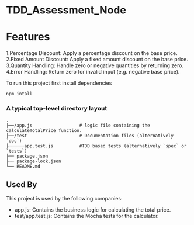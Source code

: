 # TDD_Assessment_Node

# Features
1.Percentage Discount: Apply a percentage discount on the base price.
2.Fixed Amount Discount: Apply a fixed amount discount on the base price.
3.Quantity Handling: Handle zero or negative quantities by returning zero.
4.Error Handling: Return zero for invalid input (e.g. negative base price).

To run this project first install dependencies
```
npm intall

```

### A typical top-level directory layout

    .
    ├──/app.js                  # logic file containing the calculateTotalPrice function.
    ├──/test                    # Documentation files (alternatively `doc`)
    ├──────app.test.js          #TDD based tests (alternatively `spec` or `tests`)
    ├── package.json          
    ├── package-lock.json          
    └── README.md



## Used By

This project is used by the following companies:

- app.js: Contains the business logic for calculating the total price.
- test/app.test.js: Contains the Mocha tests for the calculator.

